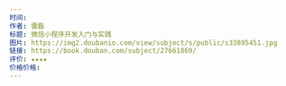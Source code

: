 ```yaml
---
时间: 
作者: 雷磊
标题: 微信小程序开发入门与实践
图片: https://img2.doubanio.com/view/subject/s/public/s33895451.jpg
链接: https://book.douban.com/subject/27661869/
评价: ★★★★
价格价格:
---
```

